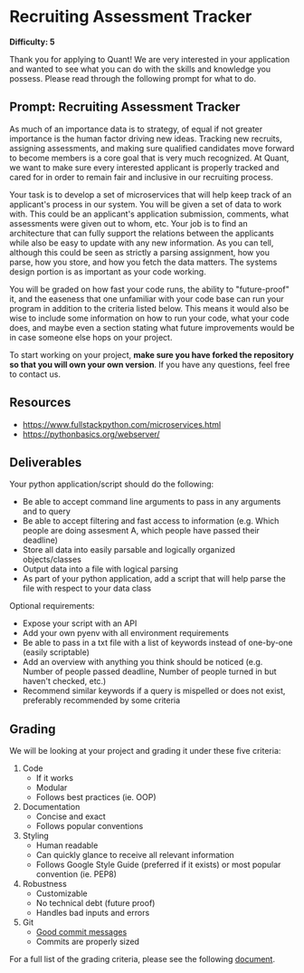 # Recruiting Assessment Tracker

**Difficulty: 5**

Thank you for applying to Quant! We are very interested in your application and wanted to see what you can do with the skills and knowledge you possess. Please read through the following prompt for what to do.

## **Prompt: Recruiting Assessment Tracker**
As much of an importance data is to strategy, of equal if not greater importance is the human factor driving new ideas. Tracking new recruits, assigning assessments, and making sure qualified candidates move forward to become members is a core goal that is very much recognized. At Quant, we want to make sure every interested applicant is properly tracked and cared for in order to remain fair and inclusive in our recruiting process.

Your task is to develop a set of microservices that will help keep track of an applicant's process in our system. You will be given a set of data to work with. This could be an applicant's application submission, comments, what assessments were given out to whom, etc. Your job is to find an architecture that can fully support the relations between the applicants while also be easy to update with any new information. As you can tell, although this could be seen as strictly a parsing assignment, how you parse, how you store, and how you fetch the data matters. The systems design portion is as important as your code working.

You will be graded on how fast your code runs, the ability to "future-proof" it, and the easeness that one unfamiliar with your code base can run your program in addition to the criteria listed below. This means it would also be wise to include some information on how to run your code, what your code does, and maybe even a section stating what future improvements would be in case someone else hops on your project.

To start working on your project, **make sure you have forked the repository so that you will own your own version**. If you have any questions, feel free to contact us.

## **Resources**
- https://www.fullstackpython.com/microservices.html
- https://pythonbasics.org/webserver/

## **Deliverables**
Your python application/script should do the following:
- Be able to accept command line arguments to pass in any arguments and to query
- Be able to accept filtering and fast access to information (e.g. Which people are doing assesment A, which people have passed their deadline)
- Store all data into easily parsable and logically organized objects/classes
- Output data into a file with logical parsing
- As part of your python application, add a script that will help parse the file with respect to your data class

Optional requirements:
- Expose your script with an API
- Add your own pyenv with all environment requirements
- Be able to pass in a txt file with a list of keywords instead of one-by-one (easily scriptable)
- Add an overview with anything you think should be noticed (e.g. Number of people passed deadline, Number of people turned in but haven't checked, etc.)
- Recommend similar keywords if a query is mispelled or does not exist, preferably recommended by some criteria

## **Grading**
We will be looking at your project and grading it under these five criteria:
1. Code
   - If it works
   - Modular
   - Follows best practices (ie. OOP)
2. Documentation
   - Concise and exact
   - Follows popular conventions
3. Styling
   - Human readable
   - Can quickly glance to receive all relevant information
   - Follows Google Style Guide (preferred if it exists) or most popular convention (ie. PEP8)
4. Robustness
   - Customizable
   - No technical debt (future proof)
   - Handles bad inputs and errors
5. Git
   - [Good commit messages](https://cbea.ms/git-commit/#seven-rules)
   - Commits are properly sized

For a full list of the grading criteria, please see the following [document](https://docs.google.com/spreadsheets/d/16CqSJSlch7w9q4_ZTiydKGk0T01rgvIEcHHwqsI_KSo/edit?usp=sharing). 
